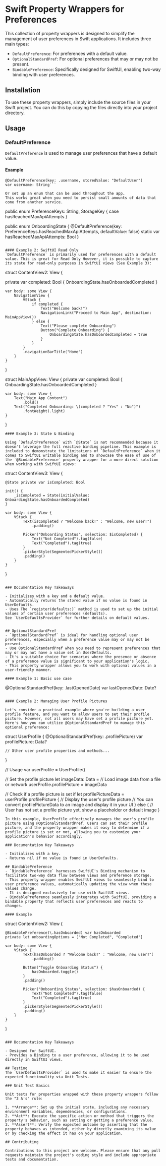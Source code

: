 # Swift Property Wrappers for Preferences

This collection of property wrappers is designed to simplify the management of user preferences in Swift applications. It includes three main types:

- `DefaultPreference`: For preferences with a default value.
- `OptionalStandardPref`: For optional preferences that may or may not be present.
- `BindablePreference`: Specifically designed for SwiftUI, enabling two-way binding with user preferences.

## Installation

To use these property wrappers, simply include the source files in your Swift project. You can do this by copying the files directly into your project directory.

## Usage

### DefaultPreference

`DefaultPreference` is used to manage user preferences that have a default value.

#### Example

```
@DefaultPreference(key: .username, storedValue: "DefaultUser")
var username: String```

Or set up an enum that can be used throughout the app. 
This works great when you need to persist small amounts of data that come from another service. 
```
public enum PreferenceKeys: String, StorageKey {
    case hasReachedMaxApiAttempts
}

public enum OnboardingState {
    @DefaultPreference(key: PreferenceKeys.hasReachedMaxApiAttempts, defaultValue: false)
    static var hasReachedMaxApiAttempts: Bool
}
```

#### Example 2: SwiftUI Read Only 
`DefaultPreference` is primarily used for preferences with a default value. This is great for Read Only However, it is possible to capture its state for read-only purposes in SwiftUI views (See Example 3):

```
struct ContentView2: View {
    
   private var completed: Bool { OnboardingState.hasOnboardedCompleted }

    var body: some View {
        NavigationView {
            VStack {
                if completed {
                    Text("Welcome back!")
                    NavigationLink("Proceed to Main App", destination: MainAppView())
                } else {
                    Text("Please complete Onboarding")
                    Button("Complete Onboarding") {
                        OnboardingState.hasOnboardedCompleted = true
                    }
                }
            }
            .navigationBarTitle("Home")
        }
    }
}

struct MainAppView: View {
    private var completed: Bool { OnboardingState.hasOnboardedCompleted }
    
    var body: some View {
        Text("Main App Content")
            .bold()
        Text("Completed Onboarding: \(completed ? "Yes" : "No")")
            .fontWeight(.light)
    }
}
```
#### Example 3: State & Binding

Using `DefaultPreference` with `@State` is not recommended because it doesn't leverage the full reactive binding pipeline. This example is included to demonstrate the limitations of `DefaultPreference` when it comes to SwiftUI writable binding and to showcase the ease of use of the `@BindablePreference` property wrapper for a more direct solution when working with SwiftUI views:

```
struct ContentView3: View {
    
    @State private var isCompleted: Bool
    
    init() {
        _isCompleted = State(initialValue: OnboardingState.hasOnboardedCompleted)
    }
    
    var body: some View {
        VStack {
            Text(isCompleted ? "Welcome back!" : "Welcome, new user!")
                .padding()

            Picker("Onboarding Status", selection: $isCompleted) {
                Text("Not Completed").tag(false)
                Text("Completed").tag(true)
            }
            .pickerStyle(SegmentedPickerStyle())
            .padding()
        }
    }
}
```

### Documentation Key Takeaways

- Initializes with a key and a default value.
- Automatically returns the stored value if no value is found in UserDefaults.
- Uses The `register(defaults:)` method is used to set up the initial values of certain user preferences (defaults). 
See `UserDefaultsProvider` for further details on default values. 


## OptionalStandardPref
- `OptionalStandardPref` is ideal for handling optional user preferences, especially when a preference value may or may not be present.
- Use OptionalStandardPref when you need to represent preferences that may or may not have a value set in UserDefaults.
- It's a suitable choice for scenarios where the presence or absence of a preference value is significant to your application's logic.
- This property wrapper allows you to work with optional values in a user-friendly manner.

#### Example 1: Basic use case

```
@OptionalStandardPref(key: .lastOpenedDate)
var lastOpenedDate: Date?
```

#### Example 2: Managing User Profile Pictures

Let's consider a practical example where you're building a user profile feature, and you want to allow users to set their profile picture. However, not all users may have set a profile picture yet. Here's how you can utilize @OptionalStandardPref to manage this optional preference:

```
struct UserProfile {
    @OptionalStandardPref(key: .profilePicture)
    var profilePicture: Data?
    
    // Other user profile properties and methods...
}

// Usage
var userProfile = UserProfile()

// Set the profile picture
let imageData: Data = // Load image data from a file or network
userProfile.profilePicture = imageData

// Check if a profile picture is set
if let profilePictureData = userProfile.profilePicture {
    // Display the user's profile picture
    // You can convert profilePictureData to an image and display it in your UI
} else {
    // User has not set a profile picture yet, show a placeholder or default image
}
```
In this example, UserProfile effectively manages the user's profile picture using @OptionalStandardPref. Users can set their profile picture, and the property wrapper makes it easy to determine if a profile picture is set or not, allowing you to customize your application's behavior accordingly.

### Documentation Key Takeaways

- Initializes with a key.
- Returns nil if no value is found in UserDefaults.

## BindablePreference
- `BindablePreference` harnesses SwiftUI's Binding mechanism to facilitate two-way data flow between views and preference storage.
- This property wrapper enables SwiftUI views to seamlessly bind to user preference values, automatically updating the view when these values change.
- It is designed exclusively for use with SwiftUI views.
- BindablePreference seamlessly integrates with SwiftUI, providing a bindable property that reflects user preferences and reacts to changes.

#### Example

```
struct ContentView2: View {
    
    @BindablePreference(\.hasOnboarded) var hasOnboarded
    private let onboardingOptions = ["Not Completed", "Completed"]
    
    var body: some View {
        VStack {
            Text(hasOnboarded ? "Welcome back!" : "Welcome, new user!")
                .padding()

            Button("Toggle Onboarding Status") {
                hasOnboarded.toggle()
            }
            .padding()

            Picker("Onboarding Status", selection: $hasOnboarded) {
                Text("Not Completed").tag(false)
                Text("Completed").tag(true)
            }
            .pickerStyle(SegmentedPickerStyle())
            .padding()
        }
    }
}
```

### Documentation Key Takeaways

- Designed for SwiftUI.
- Provides a Binding to a user preference, allowing it to be used directly in SwiftUI views.

## Testing
The `UserDefaultsProvider` is used to make it easier to ensure the expected functionality via Unit Tests.

### Unit Test Basics

Unit tests for properties wrapped with these property wrappers follow the "3 A's" rule:

1. **Arrange**: Set up the initial state, including any necessary environment variables, dependencies, or configurations.
2. **Act**: Execute the specific action or method that triggers the property's behavior, such as setting or getting a preference value.
3. **Assert**: Verify the expected outcome by asserting that the property behaves as intended, either by directly examining its value or by checking the effect it has on your application.

## Contributing

Contributions to this project are welcome. Please ensure that any pull requests maintain the project's coding style and include appropriate tests and documentation.
